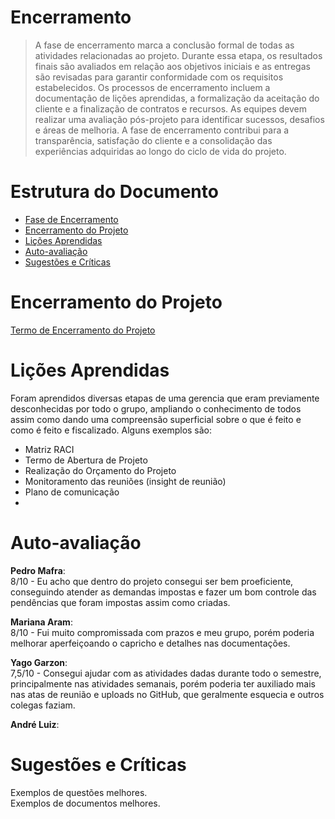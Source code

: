 # Encerramento

> A fase de encerramento marca a conclusão formal de todas as atividades relacionadas ao projeto. 
> Durante essa etapa, os resultados finais são avaliados em relação aos objetivos iniciais e as entregas são revisadas para garantir conformidade com os requisitos estabelecidos. 
> Os processos de encerramento incluem a documentação de lições aprendidas, a formalização da aceitação do cliente e a finalização de contratos e recursos. 
> As equipes devem realizar uma avaliação pós-projeto para identificar sucessos, desafios e áreas de melhoria. 
> A fase de encerramento contribui para a transparência, satisfação do cliente e a consolidação das experiências adquiridas ao longo do ciclo de vida do projeto.

# Estrutura do Documento

- [Fase de Encerramento](#encerramento)
- [Encerramento do Projeto](#encerramento-do-projeto)
- [Lições Aprendidas](#lições-aprendidas)
- [Auto-avaliação](#auto-avaliação)
- [Sugestões e Críticas](#sugestões-e-críticas)

# Encerramento do Projeto

[Termo de Encerramento do Projeto](Template_encerramento_AirGuard.pdf)


# Lições Aprendidas 

Foram aprendidos diversas etapas de uma gerencia que eram previamente desconhecidas por todo o grupo, ampliando o conhecimento de todos assim como dando uma compreensão superficial sobre o que é feito e como é feito e fiscalizado. Alguns exemplos são:

- Matriz RACI
- Termo de Abertura de Projeto
- Realização do Orçamento do Projeto
- Monitoramento das reuniões (insight de reunião)
- Plano de comunicação
- 
# Auto-avaliação

<b>Pedro Mafra</b>:       
8/10 - Eu acho que dentro do projeto consegui ser bem proeficiente, conseguindo atender as demandas impostas e fazer um bom controle das pendências que foram impostas assim como criadas.      

<b>Mariana Aram</b>:       
8/10 - Fui muito compromissada com prazos e meu grupo, porém poderia melhorar aperfeiçoando o capricho e detalhes nas documentações.

<b>Yago Garzon</b>:      
7,5/10 - Consegui ajudar com as atividades dadas durante todo o semestre, principalmente nas atividades semanais, porém poderia ter auxiliado mais nas atas de reunião e uploads no GitHub, que geralmente esquecia e outros colegas faziam.

<b>André Luiz</b>:        


# Sugestões e Críticas

Exemplos de questões melhores.           
Exemplos de documentos melhores.
